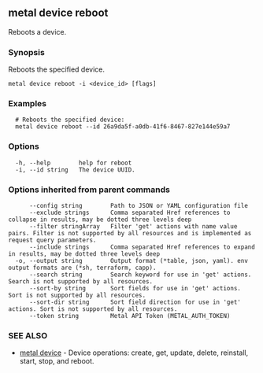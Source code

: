 ## metal device reboot

Reboots a device.

### Synopsis

Reboots the specified device.

```
metal device reboot -i <device_id> [flags]
```

### Examples

```
  # Reboots the specified device:
  metal device reboot --id 26a9da5f-a0db-41f6-8467-827e144e59a7
```

### Options

```
  -h, --help        help for reboot
  -i, --id string   The device UUID.
```

### Options inherited from parent commands

```
      --config string        Path to JSON or YAML configuration file
      --exclude strings      Comma separated Href references to collapse in results, may be dotted three levels deep
      --filter stringArray   Filter 'get' actions with name value pairs. Filter is not supported by all resources and is implemented as request query parameters.
      --include strings      Comma separated Href references to expand in results, may be dotted three levels deep
  -o, --output string        Output format (*table, json, yaml). env output formats are (*sh, terraform, capp).
      --search string        Search keyword for use in 'get' actions. Search is not supported by all resources.
      --sort-by string       Sort fields for use in 'get' actions. Sort is not supported by all resources.
      --sort-dir string      Sort field direction for use in 'get' actions. Sort is not supported by all resources.
      --token string         Metal API Token (METAL_AUTH_TOKEN)
```

### SEE ALSO

* [metal device](metal_device.md)	 - Device operations: create, get, update, delete, reinstall, start, stop, and reboot.

